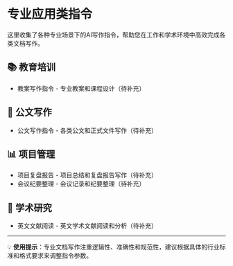 # 专业应用类指令

这里收集了各种专业场景下的AI写作指令，帮助您在工作和学术环境中高效完成各类文档写作。

## 📚 教育培训
- 教案写作指令 - 专业教案和课程设计（待补充）

## 📄 公文写作
- 公文写作指令 - 各类公文和正式文件写作（待补充）

## 📊 项目管理
- 项目复盘报告 - 项目总结和复盘报告写作（待补充）
- 会议纪要整理 - 会议记录和纪要整理（待补充）

## 🔬 学术研究
- 英文文献阅读 - 英文学术文献阅读和分析（待补充）

---

💡 **使用提示**：专业文档写作注重逻辑性、准确性和规范性，建议根据具体的行业标准和格式要求来调整指令参数。